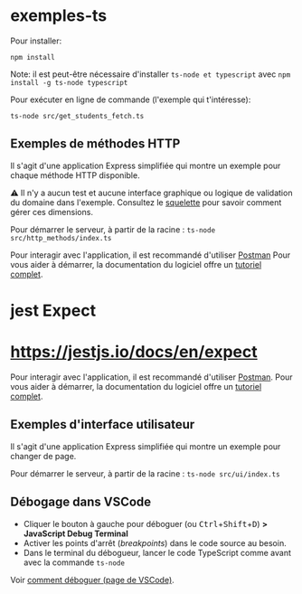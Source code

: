 # exemples-ts

Pour installer:

    npm install

Note: il est peut-être nécessaire d'installer `ts-node et typescript` avec `npm install -g ts-node typescript`
    
Pour exécuter en ligne de commande (l'exemple qui t'intéresse):

    ts-node src/get_students_fetch.ts
    
## Exemples de méthodes HTTP

Il s'agit d'une application Express simplifiée qui montre un exemple pour chaque méthode HTTP disponible.

:warning: Il n'y a aucun test et aucune interface graphique ou logique de validation du domaine dans l'exemple. Consultez le [squelette](https://github.com/profcfuhrmanets/log210-jeu-de-des-node-express-ts) pour savoir comment gérer ces dimensions.

Pour démarrer le serveur, à partir de la racine : `ts-node src/http_methods/index.ts`

Pour interagir avec l'application, il est recommandé d'utiliser [Postman](https://www.postman.com/) Pour vous aider à démarrer, la documentation du logiciel offre un [tutoriel complet](https://learning.postman.com/docs/sending-requests/requests/).


# jest Expect
https://jestjs.io/docs/en/expect
=======
Pour interagir avec l'application, il est recommandé d'utiliser [Postman](https://www.postman.com/). Pour vous aider à démarrer, la documentation du logiciel offre un [tutoriel complet](https://learning.postman.com/docs/sending-requests/requests/).

## Exemples d'interface utilisateur

Il s'agit d'une application Express simplifiée qui montre un exemple pour changer de page.

Pour démarrer le serveur, à partir de la racine : `ts-node src/ui/index.ts`

## Débogage dans VSCode

- Cliquer le bouton à gauche pour déboguer (ou <kbd>Ctrl</kbd>+<kbd>Shift</kbd>+<kbd>D</kbd>) **>** **JavaScript Debug Terminal**
- Activer les points d'arrêt (*breakpoints*) dans le code source au besoin.
- Dans le terminal du débogueur, lancer le code TypeScript comme avant avec la commande `ts-node`

Voir [comment déboguer (page de VSCode)](https://code.visualstudio.com/docs/editor/debugging).
